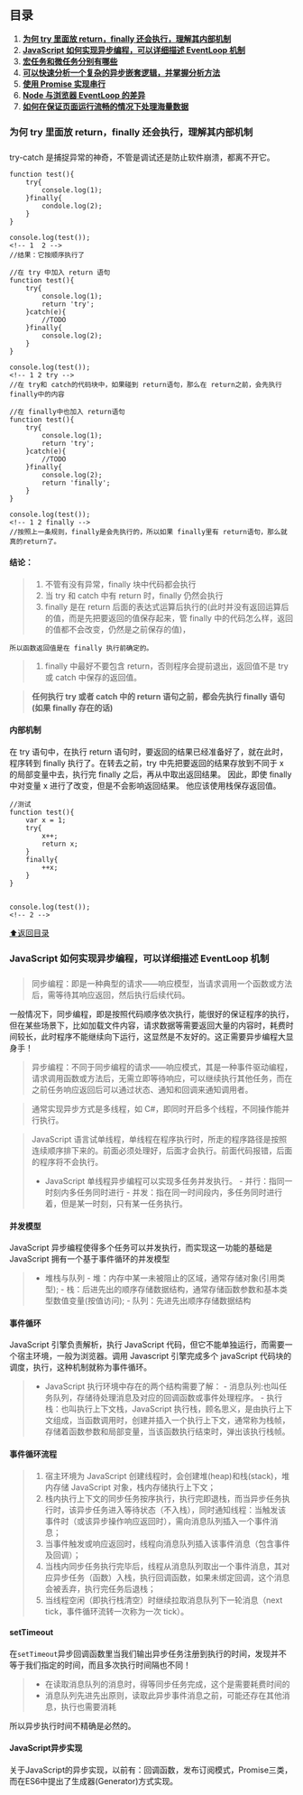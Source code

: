 ## 目录

1. **[为何 try 里面放 return，finally 还会执行，理解其内部机制](#try)**
1. **[JavaScript 如何实现异步编程，可以详细描述 EventLoop 机制](#asynchronous)**
1. **[宏任务和微任务分别有哪些](#)**
1. **[可以快速分析一个复杂的异步嵌套逻辑，并掌握分析方法](#)**
1. **[使用 Promise 实现串行](#)**
1. **[Node 与浏览器 EventLoop 的差异](#)**
1. **[如何在保证页面运行流畅的情况下处理海量数据](#)**

### <h3 id="try">为何 try 里面放 return，finally 还会执行，理解其内部机制<h3>

try-catch 是捕捉异常的神奇，不管是调试还是防止软件崩溃，都离不开它。

```javascript{.line-numbers}
function test(){
    try{
        console.log(1);
    }finally{
        condole.log(2);
    }
}

console.log(test());
<!-- 1  2 -->
//结果：它按顺序执行了
```

```javascript{.line-numbers}
//在 try 中加入 return 语句
function test(){
    try{
        console.log(1);
        return 'try';
    }catch(e){
        //TODO
    }finally{
        console.log(2);
    }
}

console.log(test());
<!-- 1 2 try -->
//在 try和 catch的代码块中，如果碰到 return语句，那么在 return之前，会先执行finally中的内容
```

```javascript{.line-numbers}
//在 finally中也加入 return语句
function test(){
    try{
        console.log(1);
        return 'try';
    }catch(e){
        //TODO
    }finally{
        console.log(2);
        return 'finally';
    }
}

console.log(test());
<!-- 1 2 finally -->
//按照上一条规则，finally是会先执行的，所以如果 finally里有 return语句，那么就真的return了。
```

#### 结论：

> 1. 不管有没有异常，finally 块中代码都会执行
> 1. 当 try 和 catch 中有 return 时，finally 仍然会执行
> 1. finally 是在 return 后面的表达式运算后执行的(此时并没有返回运算后的值，而是先把要返回的值保存起来，管 finally 中的代码怎么样，返回的值都不会改变，仍然是之前保存的值)，

    所以函数返回值是在 finally 执行前确定的。

> 1. finally 中最好不要包含 return，否则程序会提前退出，返回值不是 try 或 catch 中保存的返回值。

>    **任何执行 try 或者 catch 中的 return 语句之前，都会先执行 finally 语句(如果 finally 存在的话)**

#### 内部机制

在 try 语句中，在执行 return 语句时，要返回的结果已经准备好了，就在此时，程序转到 finally 执行了。在转去之前，try 中先把要返回的结果存放到不同于 x 的局部变量中去，执行完 finally 之后，再从中取出返回结果。
因此，即使 finally 中对变量 x 进行了改变，但是不会影响返回结果。
他应该使用栈保存返回值。

```javascript{.line-numbers}
//测试
function test(){
 	var x = 1;
	try{
		x++;
		return x;
    }
	finally{
	    ++x;
    }
}


console.log(test());
<!-- 2 -->
```

[:arrow_up:返回目录](#目录)

### <h3 id="asynchronous">JavaScript 如何实现异步编程，可以详细描述 EventLoop 机制<h3>

> 同步编程：即是一种典型的请求——响应模型，当请求调用一个函数或方法后，需等待其响应返回，然后执行后续代码。

一般情况下，同步编程，即是按照代码顺序依次执行，能很好的保证程序的执行，但在某些场景下，比如加载文件内容，请求数据等需要返回大量的内容时，耗费时间较长，此时程序不能继续向下运行，这显然是不友好的。这正需要异步编程大显身手！

> 异步编程：不同于同步编程的请求——响应模式，其是一种事件驱动编程，请求调用函数或方法后，无需立即等待响应，可以继续执行其他任务，而在之前任务响应返回后可以通过状态、通知和回调来通知调用者。

> 通常实现异步方式是多线程，如 C#，即同时开启多个线程，不同操作能并行执行。

> JavaScript 语言试单线程，单线程在程序执行时，所走的程序路径是按照连续顺序排下来的。前面必须处理好，后面才会执行。前面代码报错，后面的程序将不会执行。
>
> - JavaScript 单线程异步编程可以实现多任务并发执行。 - 并行：指同一时刻内多任务同时进行 - 并发：指在同一时间段内，多任务同时进行着，但是某一时刻，只有某一任务执行。

#### 并发模型

JavaScript 异步编程使得多个任务可以并发执行，而实现这一功能的基础是 JavaScript 拥有一个基于事件循环的并发模型

> - 堆栈与队列 - 堆：内存中某一未被阻止的区域，通常存储对象(引用类型); - 栈：后进先出的顺序存储数据结构，通常存储函数参数和基本类型数值变量(按值访问); - 队列：先进先出顺序存储数据结构

#### 事件循环

JavaScript 引擎负责解析，执行 JavaScript 代码，但它不能单独运行，而需要一个宿主环境，一般为浏览器。调用 Javascript 引擎完成多个 javaScript 代码块的调度，执行，这种机制就称为事件循环。

> - JavaScript 执行环境中存在的两个结构需要了解： - 消息队列:也叫任务队列，存储待处理消息及对应的回调函数或事件处理程序。 - 执行栈：也叫执行上下文栈，JavaScript 执行栈，顾名思义，是由执行上下文组成，当函数调用时，创建并插入一个执行上下文，通常称为栈帧，存储着函数参数和局部变量，当该函数执行结束时，弹出该执行栈帧。

#### 事件循环流程

> 1. 宿主环境为 JavaScript 创建线程时，会创建堆(heap)和栈(stack)，堆内存储 JavaScript 对象，栈内存储执行上下文；
> 1. 栈内执行上下文的同步任务按序执行，执行完即退栈，而当异步任务执行时，该异步任务进入等待状态（不入栈），同时通知线程：当触发该事件时（或该异步操作响应返回时），需向消息队列插入一个事件消息；
> 1. 当事件触发或响应返回时，线程向消息队列插入该事件消息（包含事件及回调）；
> 1. 当栈内同步任务执行完毕后，线程从消息队列取出一个事件消息，其对应异步任务（函数）入栈，执行回调函数，如果未绑定回调，这个消息会被丢弃，执行完任务后退栈；
> 1. 当线程空闲（即执行栈清空）时继续拉取消息队列下一轮消息（next tick，事件循环流转一次称为一次 tick）。

#### setTimeout

在``setTimeout``异步回调函数里当我们输出异步任务注册到执行的时间，发现并不等于我们指定的时间，而且多次执行时间隔也不同！

> - 在读取消息队列的消息时，得等同步任务完成，这个是需要耗费时间的
> - 消息队列先进先出原则，读取此异步事件消息之前，可能还存在其他消息，执行也需要消耗

所以异步执行时间不精确是必然的。

#### JavaScript异步实现

关于JavaScript的异步实现，以前有：回调函数，发布订阅模式，Promise三类，而在ES6中提出了生成器(Generator)方式实现。